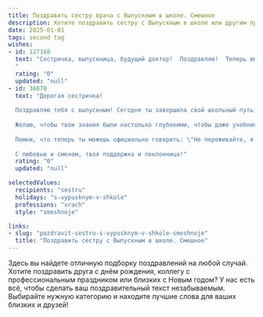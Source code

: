 ```yaml
---
title: Поздравить сестру врача с Выпускным в школе. Смешное
description: Хотите поздравить сестру с Выпускным в школе или другим праздником? Наш ИИ создаст незабываемое поздравление, а вы обязательно выделитесь среди других.  
date: 2025-01-01
tags: second tag
wishes:
- id: 127168
  text: "Сестричка, выпускница, будущий доктор!  Поздравляю!  Теперь вместо игрушек в песочнице тебя ждут настоящие операции (ну, почти настоящие, пока что).  Надеюсь, твои пациенты будут менее капризны, чем я в детстве, а твоя зарплата — значительно выше, чем моя.  В общем, с праздником!  Пусть твоя жизнь будет наполнена не только бессонными ночами, но и заслуженным отдыхом (и большими гонорарами!).  Ура!
  "
  rating: "0"
  updated: "null"
- id: 36070
  text: "Дорогая сестричка!
  
  Поздравляю тебя с выпускным! Сегодня ты завершила свой школьный путь, а впереди – не менее увлекательное, но уже более \"врачебное\" приключение! Теперь ты не просто выпускница, а будущий доктор, который будет спасать жизни и изучать, почему же кошки всегда падают на лапы!
  
  Желаю, чтобы твои знания были настолько глубокими, чтобы даже учебники тебе завидовали, а пациенты благодарили за лечение улыбкой и тортом! Пусть дорога медицинской карьеры будет усыпана яркими моментами, а белый халат всегда будет новеньким и без пятен!
  
  Помни, что теперь ты можешь официально говорить: \"Не переживайте, я врач!\" даже когда дело касается выбора пиццы на ужин. Удачи тебе во всем, и пусть твои коллатеральные связи будут крепки, как хирурги за операционным столом!
  
  С любовью и смехом, твоя поддержка и поклонница!"
  rating: "0"
  updated: "null"

selectedValues:
  recipients: "sestru"
  holidays: "s-vypusknym-v-shkole"
  professions: "vrach"
  style: "smeshnoje"

links:
- slug: "pozdravit-sestru-s-vypusknym-v-shkole-smeshnoje"
  title: "Поздравить сестру с Выпускным в школе. Смешное"
---
```


Здесь вы найдете отличную подборку поздравлений на любой случай.
Хотите поздравить друга с днём рождения, коллегу с профессиональным праздником или близких с Новым годом? У нас есть всё, чтобы сделать ваш поздравительный текст незабываемым. Выбирайте нужную категорию и находите лучшие слова для ваших близких и друзей!
